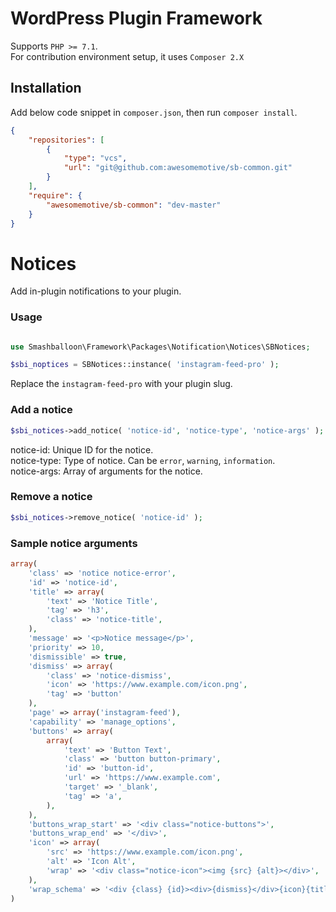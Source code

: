 # WordPress Plugin Framework

<p>
Supports <code>PHP >= 7.1</code>.
<br>For contribution environment setup, it uses <code>Composer 2.X</code>
</p>

## Installation

Add below code snippet in `composer.json`, then run `composer install`.

```json
{
    "repositories": [
        {
            "type": "vcs",
            "url": "git@github.com:awesomemotive/sb-common.git"
        }
    ],
    "require": {
        "awesomemotive/sb-common": "dev-master"
    }
}
```

# Notices

Add in-plugin notifications to your plugin.

### Usage

```php

use Smashballoon\Framework\Packages\Notification\Notices\SBNotices;

$sbi_noptices = SBNotices::instance( 'instagram-feed-pro' );

```
Replace the `instagram-feed-pro` with your plugin slug.

### Add a notice

```php
$sbi_notices->add_notice( 'notice-id', 'notice-type', 'notice-args' );
```
notice-id: Unique ID for the notice.<br>
notice-type: Type of notice. Can be `error`, `warning`, `information`.<br>
notice-args: Array of arguments for the notice.

### Remove a notice

```php
$sbi_notices->remove_notice( 'notice-id' );
```

### Sample notice arguments

```php
array(
    'class' => 'notice notice-error',
    'id' => 'notice-id',
    'title' => array(
        'text' => 'Notice Title',
        'tag' => 'h3',
        'class' => 'notice-title',
    ),
    'message' => '<p>Notice message</p>',
    'priority' => 10,
    'dismissible' => true,
    'dismiss' => array(
        'class' => 'notice-dismiss',
        'icon' => 'https://www.example.com/icon.png',
        'tag' => 'button'
    ),
    'page' => array('instagram-feed'),
    'capability' => 'manage_options',
    'buttons' => array(
        array(
            'text' => 'Button Text',
            'class' => 'button button-primary',
            'id' => 'button-id',
            'url' => 'https://www.example.com',
            'target' => '_blank',
            'tag' => 'a',
        ),
    ),
    'buttons_wrap_start' => '<div class="notice-buttons">',
    'buttons_wrap_end' => '</div>',
    'icon' => array(
        'src' => 'https://www.example.com/icon.png',
        'alt' => 'Icon Alt',
        'wrap' => '<div class="notice-icon"><img {src} {alt}></div>',
    ),
    'wrap_schema' => '<div {class} {id}><div>{dismiss}</div>{icon}{title}{message}{buttons}</div>',
)

```
